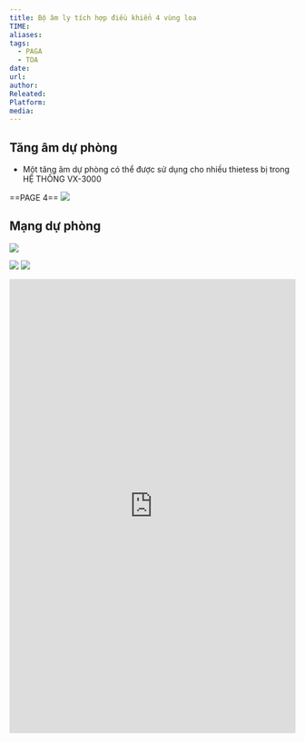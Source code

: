```yaml
---
title: Bộ âm ly tích hợp điều khiển 4 vùng loa
TIME:
aliases:
tags:
  - PAGA
  - TOA
date:
url:
author:
Releated:
Platform:
media:
---
```

## Tăng âm dự phòng

- Một tăng âm dự phòng có thể được sử dụng cho nhiều thietess bị trong HỆ THỐNG VX-3000

==PAGE 4==
![](https://res.cloudinary.com/dcqf82eor/image/upload/f_auto/v1759119231/civil%203D/j5mod8dkas2dbw0x3u9n.png)

## Mạng dự phòng

![](https://res.cloudinary.com/dcqf82eor/image/upload/f_auto/v1759119331/civil%203D/hms643xxid2dwcjrtqni.png)



![](https://res.cloudinary.com/dcqf82eor/image/upload/f_auto/v1759118986/civil%203D/tdvzviqirgsd2hdrdsyi.png)
![](https://res.cloudinary.com/dcqf82eor/image/upload/f_auto/v1759119089/civil%203D/txg5aq7x4s0iudnbgccz.png)





<iframe src="https://drive.google.com/file/d/1bf7_PnwGQ7eQdxDgWJXIJwnsehv0yQjU/preview" width="100%" height="800px" name="the-iFrame" frameborder="0"></iFrame><br>